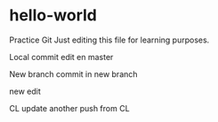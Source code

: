# hello-world
Practice Git 
Just editing this file for learning purposes.

Local commit
	edit en master

New branch
	commit in new branch
	
new edit

CL update
	another push from CL